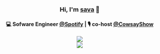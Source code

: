 <h3 align="center"> Hi, I'm <a href="https://sava.dev">sava</a> 👋</h3>

<h4 align="center">
  💻 Sofware Engineer <a href="https://github.com/spotify">@Spotify</a> | 🎙️ co-host <a href="https://cowsay.show/">@CowsayShow</a>
</h4>

<p align="center">
  <img src="https://github-readme-streak-stats.herokuapp.com?user=savavirtosu&theme=tokyonight_duo&hide_border=true&background=FFFFFF00">
  <br>
  <img src="https://api.visitorbadge.io/api/visitors?path=https%3A%2F%2Fgithub.com%2Fsavavirtosu%2Fsavavirtosu&label=x&labelColor=%23ffffff&countColor=%23d9e3f0&style=flat">
</p>

